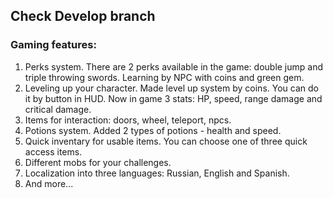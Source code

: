 ## Check Develop branch
### Gaming features: 
1. Perks system. There are 2 perks available in the game: double jump and triple throwing swords. Learning by NPC with coins and green gem.
2. Leveling up your character. Made level up system by coins. You can do it by button in HUD. Now in game 3 stats: HP, speed, range damage and critical damage.
3. Items for interaction: doors, wheel, teleport, npcs.
4. Potions system. Added 2 types of potions - health and speed.
5. Quick inventary for usable items. You can choose one of three quick access items.
6. Different mobs for your challenges.
7. Localization into three languages: Russian, English and Spanish.
8. And more...
